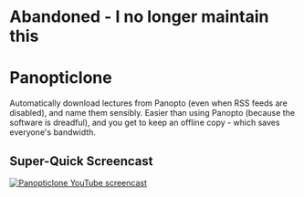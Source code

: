# Abandoned - I no longer maintain this

# Panopticlone

Automatically download lectures from Panopto (even when RSS feeds are disabled), and name them sensibly. Easier than using Panopto (because the software is dreadful), and you get to keep an offline copy - which saves everyone's bandwidth.


## Super-Quick Screencast

[![Panopticlone YouTube screencast](http://img.youtube.com/vi/jVS30l9nLeY/0.jpg)](http://www.youtube.com/watch?v=jVS30l9nLeY)
